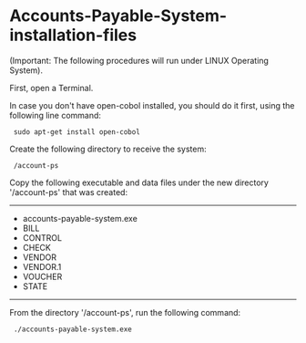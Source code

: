 # Accounts-Payable-System-installation-files
(Important: The following procedures will run under LINUX Operating System).

First, open a Terminal.

In case you don't have open-cobol installed, you should do it first, using the following line command:
     
     sudo apt-get install open-cobol
   
Create the following directory to receive the system:
     
     /account-ps   

Copy the following executable and data files under the new directory '/account-ps' that was created:
__________________________________________
   - accounts-payable-system.exe  
   - BILL
   - CONTROL
   - CHECK 
   - VENDOR 
   - VENDOR.1
   - VOUCHER
   - STATE   
__________________________________________
 
 From the directory '/account-ps', run the following command:  
 
     ./accounts-payable-system.exe                     
  
